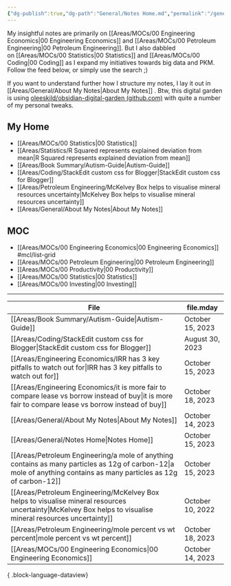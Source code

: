 ```yaml
---
{"dg-publish":true,"dg-path":"General/Notes Home.md","permalink":"/general/notes-home/","title":"Notes Home","tags":["gardenEntry"]}
---
```



My insightful notes are primarily on [[Areas/MOCs/00 Engineering Economics\|00 Engineering Economics]] and [[Areas/MOCs/00 Petroleum Engineering\|00 Petroleum Engineering]]. But I also dabbled on [[Areas/MOCs/00 Statistics\|00 Statistics]] and [[Areas/MOCs/00 Coding\|00 Coding]] as I expand my initiatives towards big data and PKM. Follow the feed below, or simply use the search ;)

If you want to understand further how I structure my notes, I lay it out in [[Areas/General/About My Notes\|About My Notes]] . Btw, this digital garden is using [oleeskild/obsidian-digital-garden (github.com)](https://github.com/oleeskild/obsidian-digital-garden) with quite a number of my personal tweaks.

## My Home
- [[Areas/MOCs/00 Statistics\|00 Statistics]]
- [[Areas/Statistics/R Squared represents explained deviation from mean\|R Squared represents explained deviation from mean]]
- [[Areas/Book Summary/Autism-Guide\|Autism-Guide]]
- [[Areas/Coding/StackEdit custom css for Blogger\|StackEdit custom css for Blogger]]
- [[Areas/Petroleum Engineering/McKelvey Box helps to visualise mineral resources uncertainty\|McKelvey Box helps to visualise mineral resources uncertainty]]
- [[Areas/General/About My Notes\|About My Notes]]

## MOC
- [[Areas/MOCs/00 Engineering Economics\|00 Engineering Economics]] #mcl/list-grid 
- [[Areas/MOCs/00 Petroleum Engineering\|00 Petroleum Engineering]]
- [[Areas/MOCs/00 Productivity\|00 Productivity]]
- [[Areas/MOCs/00 Statistics\|00 Statistics]]
- [[Areas/MOCs/00 Investing\|00 Investing]]

---

| File                                                                                                                                                                    | file.mday        |
| ----------------------------------------------------------------------------------------------------------------------------------------------------------------------- | ---------------- |
| [[Areas/Book Summary/Autism-Guide\|Autism-Guide]]                                                                                                                    | October 15, 2023 |
| [[Areas/Coding/StackEdit custom css for Blogger\|StackEdit custom css for Blogger]]                                                                                  | August 30, 2023  |
| [[Areas/Engineering Economics/IRR has 3 key pitfalls to watch out for\|IRR has 3 key pitfalls to watch out for]]                                                     | October 15, 2023 |
| [[Areas/Engineering Economics/it is more fair to compare lease vs borrow instead of buy\|it is more fair to compare lease vs borrow instead of buy]]                 | October 18, 2023 |
| [[Areas/General/About My Notes\|About My Notes]]                                                                                                                     | October 14, 2023 |
| [[Areas/General/Notes Home\|Notes Home]]                                                                                                                             | October 15, 2023 |
| [[Areas/Petroleum Engineering/a mole of anything contains as many particles as 12g of carbon-12\|a mole of anything contains as many particles as 12g of carbon-12]] | October 15, 2023 |
| [[Areas/Petroleum Engineering/McKelvey Box helps to visualise mineral resources uncertainty\|McKelvey Box helps to visualise mineral resources uncertainty]]         | October 10, 2022 |
| [[Areas/Petroleum Engineering/mole percent vs wt percent\|mole percent vs wt percent]]                                                                               | October 18, 2023 |
| [[Areas/MOCs/00 Engineering Economics\|00 Engineering Economics]]                                                                                                    | October 14, 2023 |

{ .block-language-dataview}
